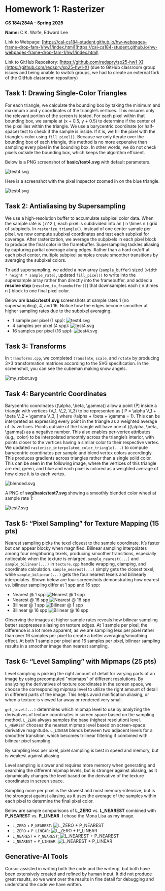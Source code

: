 # Homework 1: Rasterizer  
**CS 184/284A – Spring 2025**

**Name:** C.K. Wolfe, Edward Lee

Link to Webpage: [https://cal-cs184-student.github.io/hw-webpages-frame-drop-fam-1/hw1/index.html](https://cal-cs184-student.github.io/hw-webpages-frame-drop-fam-1/hw1/index.html)

Link to GitHub Repository: [https://github.com/redspry/sp25-hw1-X](https://github.com/redspry/sp25-hw1-X) (due to GitHub classroom group issues and being unable to switch groups, we had to create an external fork of the GitHub classroom repository)

## Task 1: Drawing Single-Color Triangles

For each triangle, we calculate the bounding box by taking the minimum and maximum x and y coordinates of the triangle’s vertices. This ensures only the relevant portion of the screen is tested. For each pixel within that bounding box, we sample at (x + 0.5, y + 0.5) to determine if the center of the pixel lies within the triangle. We use a barycentric coordinate (or half-space) test to check if the sample is inside. If it is, we fill the pixel with the triangle’s color using `fill_pixel()`. Because we only iterate over the bounding box of each triangle, this method is no more expensive than sampling every pixel in the bounding box. In other words, we do not check pixels outside the bounding box, which keeps the algorithm efficient.

Below is a PNG screenshot of **basic/test4.svg** with default parameters.

![test4.svg](./submission-images/screenshot_2-18_23-35-21.png)

Here is a screenshot with the pixel inspector zoomed in on the blue triangle.

![test4.svg](./submission-images/screenshot_2-18_23-37-17.png)

## Task 2: Antialiasing by Supersampling

We use a high-resolution buffer to accumulate subpixel color data. When the sample rate is \( n^2 \), each pixel is subdivided into an \( n \times n \) grid of subpixels. In `rasterize_triangle()`, instead of one center sample per pixel, we now compute subpixel coordinates and test each subpixel for coverage. After rasterization, we average the subpixels in each pixel block to produce the final color in the framebuffer. Supersampling tackles aliasing by capturing partial coverage along edges. Rather than a hard on/off at each pixel center, multiple subpixel samples create smoother transitions by averaging the subpixel colors.

To add supersampling, we added a new array (`sample_buffer`) sized `(width * height * sample_rate)`, updated `fill_pixel()` to write into the supersample array rather than directly into the framebuffer, and added a **resolve step** (`resolve_to_framebuffer()`) that downsamples each \( n \times n \) block to one final pixel color.

Below are **basic/test4.svg** screenshots at sample rates 1 (no supersampling), 4, and 16. Notice how the edges become smoother at higher sampling rates due to the subpixel averaging.


- 1 sample per pixel (1 spp):
![test4.svg](./submission-images/screenshot_2-18_23-48-26.png)
- 4 samples per pixel (4 spp):
![test4.svg](./submission-images/screenshot_2-18_23-48-32.png)
- 16 samples per pixel (16 spp):
![test4.svg](./submission-images/screenshot_2-18_23-48-45.png)

## Task 3: Transforms

In `transforms.cpp`, we completed `translate`, `scale`, and `rotate` by producing 3×3 transformation matrices according to the SVG specification. In the screenshot, you can see the cubeman making snow angels.

![my_robot.svg](./submission-images/screenshot_2-19_0-0-11.png)

## Task 4: Barycentric Coordinates

Barycentric coordinates \((\alpha, \beta, \gamma)\) allow a point \(P\) inside a triangle with vertices \(V_1, V_2, V_3\) to be represented as 
\[
   P = \alpha V_1 + \beta V_2 + \gamma V_3,
\]
where \(\alpha + \beta + \gamma = 1\). This can be interpreted as expressing every point in the triangle as a weighted average of its vertices. Points outside of the triangle will have one of \((\alpha, \beta, \gamma)\) as a negative number. This also enables per-vertex attributes (e.g., color) to be interpolated smoothly across the triangle’s interior, with points closer to the vertices having a similar color to their respective vertex. We updated `rasterize_interpolated_color_triangle(...)` to compute barycentric coordinates per sample and blend vertex colors accordingly. This produces gradients across triangles rather than a single solid color. This can be seen in the following image, where the vertices of this triangle are red, green, and blue and each pixel is colored as a weighted average of how close it is to each vertex.

![blended.svg](./submission-images/screenshot_2-19_0-19-56.png)

A PNG of **svg/basic/test7.svg** showing a smoothly blended color wheel at sample rate 1:

![test7.svg](./submission-images/screenshot_2-19_0-25-6.png)

## Task 5: “Pixel Sampling” for Texture Mapping (15 pts)

Nearest sampling picks the texel closest to the sample coordinate. It’s faster but can appear blocky when magnified. Bilinear sampling interpolates among four neighboring texels, producing smoother transitions, especially noticeable when the texture is enlarged. `sample_nearest(...)` and `sample_bilinear(...)` in `texture.cpp` handle wrapping, clamping, and coordinate calculation. `sample_nearest(...)` simply gets the closest texel, while `sample_bilinear(...)` gets the four nearest texels and bilinearly interpolates. Shown below are four screenshots demonstrating how nearest vs. bilinear sampling differ at 1 spp and 16 spp:

- Nearest @ 1 spp
![Nearest @ 1 spp](./submission-images/screenshot_2-19_19-54-24.png)
- Nearest @ 16 spp
![Nearest @ 16 spp](./submission-images/screenshot_2-19_19-54-26.png)
- Bilinear @ 1 spp
![Bilinear @ 1 spp](./submission-images/screenshot_2-19_19-54-47.png)
- Bilinear @ 16 spp
![Bilinear @ 16 spp](./submission-images/screenshot_2-19_19-54-49.png)

Observing the images at higher sample rates reveals how bilinear sampling better suppresses aliasing on texture edges. At 1 sample per pixel, the difference is a lot more apparent, as we are sampling less per pixel rather than over 16 samples per pixel to create a better averaging/smoothing effect. At both 1 sample per pixel and 16 samples per pixel, bilinear sampling results in a smoother image than nearest sampling.

## Task 6: “Level Sampling” with Mipmaps (25 pts)

Level sampling is picking the right amount of detail for varying parts of an image by using precomputed "mipmaps" of different resolutions. By analyzing the derivatives of texture coordinates in the screen space, we choose the corresponding mipmap level to utilize the right amount of detail in different parts of the image. This helps avoid minification aliasing, or when a texture is viewed far away or rendered very small.

`get_level(...)` determines which mipmap level to use by analyzing the derivatives of texture coordinates in screen space based on the sampling method. `L_ZERO` always samples the base (highest resolution) level. `L_NEAREST` chooses the nearest mipmap level based on screen-space derivative magnitude. `L_LINEAR` blends between two adjacent levels for a smoother transition, which becomes trilinear filtering if combined with bilinear pixel sampling.

By sampling less per pixel, pixel sampling is best in speed and memory, but is weakest against aliasing.

Level sampling is slower and requires more memory when generating and searching the different mipmap levels, but is stronger against aliasing, as it dynamically changes the level based on the derivative of the texture coordinates in screen space.

Sampling more per pixel is the slowest and most memory-intensive, but is the strongest against aliasing, as it uses the average of the samples within each pixel to determine the final pixel color.

Below are sample comparisons of **L_ZERO** vs. **L_NEAREST** combined with **P_NEAREST** vs. **P_LINEAR**. I chose the Mona Lisa as my image.

- `L_ZERO` + `P_NEAREST`:
![`L_ZERO` + `P_NEAREST`](./submission-images/screenshot_2-20_22-52-52.png)
- `L_ZERO` + `P_LINEAR`:
![`L_ZERO` + `P_LINEAR`](./submission-images/screenshot_2-20_22-53-4.png)
- `L_NEAREST` + `P_NEAREST`:
![`L_NEAREST` + `P_NEAREST`](./submission-images/screenshot_2-20_22-53-10.png)
- `L_NEAREST` + `P_LINEAR`:
![`L_NEAREST` + `P_LINEAR`](./submission-images/screenshot_2-20_22-53-17.png)

## Generative-AI Tools
Cursor assisted in writing both the code and the writeup, but both have been extensively created and refined by human input. It did not produce great results, so we went over the results in fine detail for debugging and understand the code we have written.
